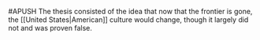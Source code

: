 #APUSH 
The thesis consisted of the idea that now that the frontier is gone, the [[United States|American]] culture would change, though it largely did not and was proven false.